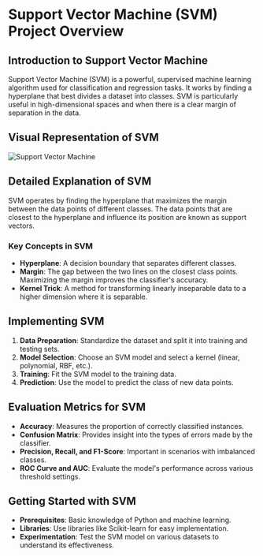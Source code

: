 
# Support Vector Machine (SVM) Project Overview

## Introduction to Support Vector Machine
Support Vector Machine (SVM) is a powerful, supervised machine learning algorithm used for classification and regression tasks. It works by finding a hyperplane that best divides a dataset into classes. SVM is particularly useful in high-dimensional spaces and when there is a clear margin of separation in the data.

## Visual Representation of SVM
![Support Vector Machine](https://miro.medium.com/v2/resize:fit:848/1*VF_oqrRmgVdtAizny5T3-A.gif)

## Detailed Explanation of SVM
SVM operates by finding the hyperplane that maximizes the margin between the data points of different classes. The data points that are closest to the hyperplane and influence its position are known as support vectors.

### Key Concepts in SVM
- **Hyperplane**: A decision boundary that separates different classes.
- **Margin**: The gap between the two lines on the closest class points. Maximizing the margin improves the classifier's accuracy.
- **Kernel Trick**: A method for transforming linearly inseparable data to a higher dimension where it is separable.

## Implementing SVM
1. **Data Preparation**: Standardize the dataset and split it into training and testing sets.
2. **Model Selection**: Choose an SVM model and select a kernel (linear, polynomial, RBF, etc.).
3. **Training**: Fit the SVM model to the training data.
4. **Prediction**: Use the model to predict the class of new data points.

## Evaluation Metrics for SVM
- **Accuracy**: Measures the proportion of correctly classified instances.
- **Confusion Matrix**: Provides insight into the types of errors made by the classifier.
- **Precision, Recall, and F1-Score**: Important in scenarios with imbalanced classes.
- **ROC Curve and AUC**: Evaluate the model's performance across various threshold settings.

## Getting Started with SVM
- **Prerequisites**: Basic knowledge of Python and machine learning.
- **Libraries**: Use libraries like Scikit-learn for easy implementation.
- **Experimentation**: Test the SVM model on various datasets to understand its effectiveness.


